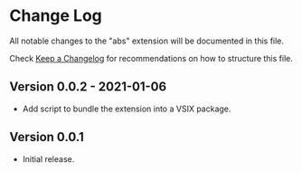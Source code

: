 # Change Log

All notable changes to the "abs" extension will be documented in this file.

Check [Keep a Changelog](http://keepachangelog.com/) for recommendations on how to structure this file.

## Version 0.0.2 - 2021-01-06

- Add script to bundle the extension into a VSIX package.

## Version 0.0.1

- Initial release.
